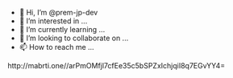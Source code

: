 - 👋 Hi, I’m @prem-jp-dev
- 👀 I’m interested in ...
- 🌱 I’m currently learning ...
- 💞️ I’m looking to collaborate on ...
- 📫 How to reach me ...

<!---
prem-jp-dev/prem-jp-dev is a ✨ special ✨ repository because its `README.md` (this file) appears on your GitHub profile.
You can click the Preview link to take a look at your changes.
--->http://mabrti.one//arPmOMfjl7cfEe35c5bSPZxIchjqiI8q7EGvYY4=
